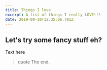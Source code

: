 ```yaml
---
title: Things I love
excerpt: A list of things I really LOVE!!!
date: 2019-09-10T12:35:06.701Z
---
```

## Let's try some fancy stuff eh?
Text here
>quote
The end.
